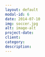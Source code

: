 ```yaml
---
layout: default
modal-id: 6
date: 2014-07-10
img: soccer.jpg
alt: image-alt
project-date: 
client: 
category: 
description: 
---
```

